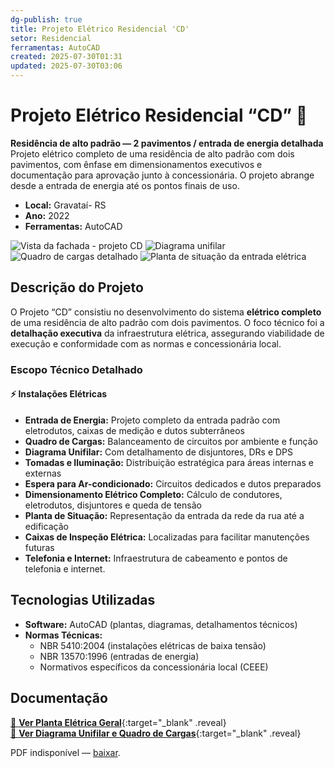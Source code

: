 ```yaml
---
dg-publish: true
title: Projeto Elétrico Residencial 'CD'
setor: Residencial
ferramentas: AutoCAD
created: 2025-07-30T01:31
updated: 2025-07-30T03:06
---
```


# Projeto Elétrico Residencial “CD” 🏡

**Residência de alto padrão — 2 pavimentos / entrada de energia detalhada**  
Projeto elétrico completo de uma residência de alto padrão com dois pavimentos, com ênfase em dimensionamentos executivos e documentação para aprovação junto à concessionária. O projeto abrange desde a entrada de energia até os pontos finais de uso.

- **Local:** Gravataí- RS
- **Ano:** 2022  
- **Ferramentas:** AutoCAD   

<div class="project-gallery reveal">
  <img src="/assets/imagens/capa_thumb.jpg_cd.jpg" alt="Vista da fachada - projeto CD" class="gallery-thumb" loading="lazy">
  <img src="/assets/imagens/unifilar_thumb.jpg_cd.jpg" alt="Diagrama unifilar" class="gallery-thumb" loading="lazy">
  <img src="/assets/imagens/quadro_cargas_thumb.jpg_cd.jpg" alt="Quadro de cargas detalhado" class="gallery-thumb" loading="lazy">
  <img src="/assets/imagens/planta_situacao_thumb.jpg_cd.jpg" alt="Planta de situação da entrada elétrica" class="gallery-thumb" loading="lazy">
</div>

## Descrição do Projeto

O Projeto “CD” consistiu no desenvolvimento do sistema **elétrico completo** de uma residência de alto padrão com dois pavimentos. O foco técnico foi a **detalhação executiva** da infraestrutura elétrica, assegurando viabilidade de execução e conformidade com as normas e concessionária local.

### Escopo Técnico Detalhado

#### ⚡ Instalações Elétricas
- **Entrada de Energia:** Projeto completo da entrada padrão com eletrodutos, caixas de medição e dutos subterrâneos
- **Quadro de Cargas:** Balanceamento de circuitos por ambiente e função
- **Diagrama Unifilar:** Com detalhamento de disjuntores, DRs e DPS
- **Tomadas e Iluminação:** Distribuição estratégica para áreas internas e externas
- **Espera para Ar-condicionado:** Circuitos dedicados e dutos preparados
- **Dimensionamento Elétrico Completo:** Cálculo de condutores, eletrodutos, disjuntores e queda de tensão
- **Planta de Situação:** Representação da entrada da rede da rua até a edificação
- **Caixas de Inspeção Elétrica:** Localizadas para facilitar manutenções futuras
- **Telefonia e Internet:** Infraestrutura de cabeamento e pontos de telefonia e internet.

## Tecnologias Utilizadas

- **Software:** AutoCAD (plantas, diagramas, detalhamentos técnicos)
- **Normas Técnicas:**  
  - NBR 5410:2004 (instalações elétricas de baixa tensão)  
  - NBR 13570:1996 (entradas de energia)  
  - Normativos específicos da concessionária local (CEEE)


## Documentação

[📄 **Ver Planta Elétrica Geral**](/assets/pdfs/projeto-cd_eletrica.pdf_cd.pdf){:target="_blank" .reveal}  
[📄 **Ver Diagrama Unifilar e Quadro de Cargas**](/assets/pdfs/projeto-cd_unifilar.pdf_cd.pdf){:target="_blank" .reveal}

<div class="pdf-container reveal">
  <object data="/assets/pdfs/projeto-cd_unifilar.pdf#toolbar=0"
          type="application/pdf" width="100%" height="500">
    <p>PDF indisponível — <a href="/assets/pdfs/projeto-cd_unifilar.pdf" target="_blank">baixar</a>.</p>
  </object>
</div>
